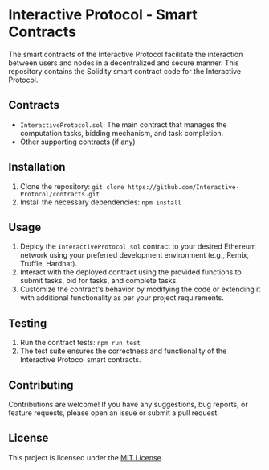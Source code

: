 # Interactive Protocol - Smart Contracts

The smart contracts of the Interactive Protocol facilitate the interaction between users and nodes in a decentralized and secure manner. This repository contains the Solidity smart contract code for the Interactive Protocol.

## Contracts

- `InteractiveProtocol.sol`: The main contract that manages the computation tasks, bidding mechanism, and task completion.
- Other supporting contracts (if any)

## Installation

1. Clone the repository: `git clone https://github.com/Interactive-Protocol/contracts.git`
2. Install the necessary dependencies: `npm install`

## Usage

1. Deploy the `InteractiveProtocol.sol` contract to your desired Ethereum network using your preferred development environment (e.g., Remix, Truffle, Hardhat).
2. Interact with the deployed contract using the provided functions to submit tasks, bid for tasks, and complete tasks.
3. Customize the contract's behavior by modifying the code or extending it with additional functionality as per your project requirements.

## Testing

1. Run the contract tests: `npm run test`
2. The test suite ensures the correctness and functionality of the Interactive Protocol smart contracts.

## Contributing

Contributions are welcome! If you have any suggestions, bug reports, or feature requests, please open an issue or submit a pull request.

## License

This project is licensed under the [MIT License](LICENSE).
